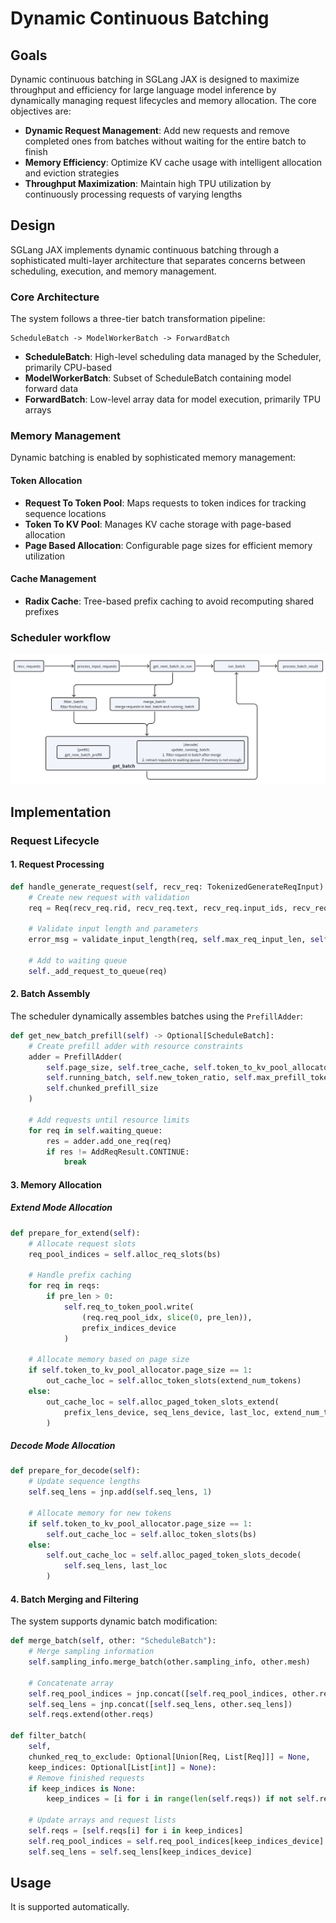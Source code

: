 # Dynamic Continuous Batching

## Goals

Dynamic continuous batching in SGLang JAX is designed to maximize throughput and efficiency for large language model inference by dynamically managing request lifecycles and memory allocation. The core objectives are:

- **Dynamic Request Management**: Add new requests and remove completed ones from batches without waiting for the entire batch to finish
- **Memory Efficiency**: Optimize KV cache usage with intelligent allocation and eviction strategies
- **Throughput Maximization**: Maintain high TPU utilization by continuously processing requests of varying lengths

## Design

SGLang JAX implements dynamic continuous batching through a sophisticated multi-layer architecture that separates concerns between scheduling, execution, and memory management.

### Core Architecture

The system follows a three-tier batch transformation pipeline:

```
ScheduleBatch -> ModelWorkerBatch -> ForwardBatch
```

- **ScheduleBatch**: High-level scheduling data managed by the Scheduler, primarily CPU-based
- **ModelWorkerBatch**: Subset of ScheduleBatch containing model forward data
- **ForwardBatch**: Low-level array data for model execution, primarily TPU arrays

### Memory Management

Dynamic batching is enabled by sophisticated memory management:

#### Token Allocation
- **Request To Token Pool**: Maps requests to token indices for tracking sequence locations
- **Token To KV Pool**: Manages KV cache storage with page-based allocation
- **Page Based Allocation**: Configurable page sizes for efficient memory utilization

#### Cache Management
- **Radix Cache**: Tree-based prefix caching to avoid recomputing shared prefixes

### Scheduler workflow

![Scheduler workflow](../_static/image/scheduler_workflow.jpg)


## Implementation

### Request Lifecycle

#### 1. Request Processing

```python
def handle_generate_request(self, recv_req: TokenizedGenerateReqInput):
    # Create new request with validation
    req = Req(recv_req.rid, recv_req.text, recv_req.input_ids, recv_req.sampling_params, ...)

    # Validate input length and parameters
    error_msg = validate_input_length(req, self.max_req_input_len, self.server_args.allow_auto_truncate)

    # Add to waiting queue
    self._add_request_to_queue(req)
```

#### 2. Batch Assembly

The scheduler dynamically assembles batches using the `PrefillAdder`:

```python
def get_new_batch_prefill(self) -> Optional[ScheduleBatch]:
    # Create prefill adder with resource constraints
    adder = PrefillAdder(
        self.page_size, self.tree_cache, self.token_to_kv_pool_allocator,
        self.running_batch, self.new_token_ratio, self.max_prefill_tokens,
        self.chunked_prefill_size
    )

    # Add requests until resource limits
    for req in self.waiting_queue:
        res = adder.add_one_req(req)
        if res != AddReqResult.CONTINUE:
            break
```

#### 3. Memory Allocation

##### Extend Mode Allocation
```python
def prepare_for_extend(self):
    # Allocate request slots
    req_pool_indices = self.alloc_req_slots(bs)

    # Handle prefix caching
    for req in reqs:
        if pre_len > 0:
            self.req_to_token_pool.write(
                (req.req_pool_idx, slice(0, pre_len)),
                prefix_indices_device
            )

    # Allocate memory based on page size
    if self.token_to_kv_pool_allocator.page_size == 1:
        out_cache_loc = self.alloc_token_slots(extend_num_tokens)
    else:
        out_cache_loc = self.alloc_paged_token_slots_extend(
            prefix_lens_device, seq_lens_device, last_loc, extend_num_tokens
        )
```

##### Decode Mode Allocation
```python
def prepare_for_decode(self):
    # Update sequence lengths
    self.seq_lens = jnp.add(self.seq_lens, 1)

    # Allocate memory for new tokens
    if self.token_to_kv_pool_allocator.page_size == 1:
        self.out_cache_loc = self.alloc_token_slots(bs)
    else:
        self.out_cache_loc = self.alloc_paged_token_slots_decode(
            self.seq_lens, last_loc
        )
```

#### 4. Batch Merging and Filtering

The system supports dynamic batch modification:

```python
def merge_batch(self, other: "ScheduleBatch"):
    # Merge sampling information
    self.sampling_info.merge_batch(other.sampling_info, other.mesh)

    # Concatenate array
    self.req_pool_indices = jnp.concat([self.req_pool_indices, other.req_pool_indices])
    self.seq_lens = jnp.concat([self.seq_lens, other.seq_lens])
    self.reqs.extend(other.reqs)

def filter_batch(
    self,
    chunked_req_to_exclude: Optional[Union[Req, List[Req]]] = None,
    keep_indices: Optional[List[int]] = None):
    # Remove finished requests
    if keep_indices is None:
        keep_indices = [i for i in range(len(self.reqs)) if not self.reqs[i].finished()]

    # Update arrays and request lists
    self.reqs = [self.reqs[i] for i in keep_indices]
    self.req_pool_indices = self.req_pool_indices[keep_indices_device]
    self.seq_lens = self.seq_lens[keep_indices_device]
```


## Usage

It is supported automatically.
